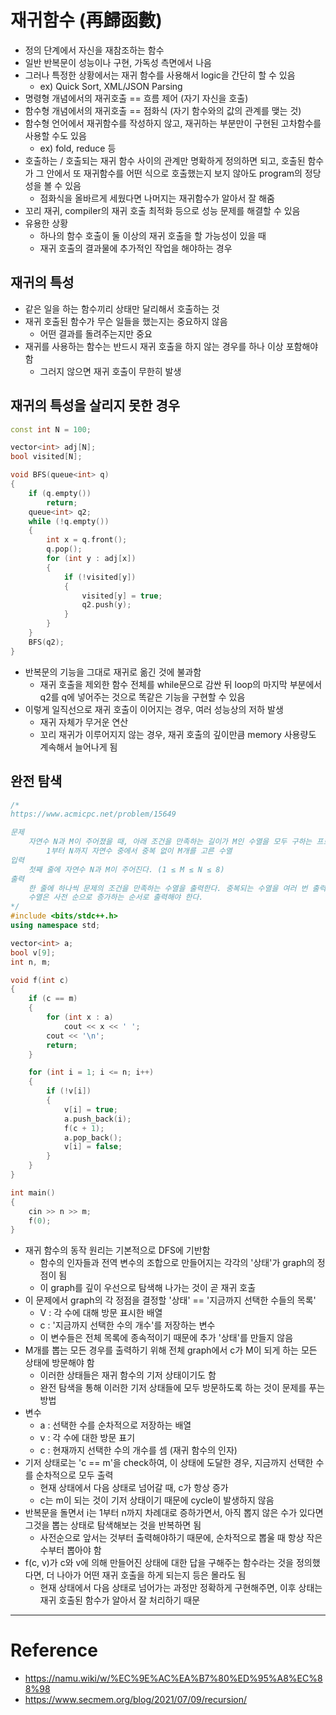 # 재귀함수 (再歸函數)

- 정의 단계에서 자신을 재참조하는 함수
- 일반 반복문이 성능이나 구현, 가독성 측면에서 나음
- 그러나 특정한 상황에서는 재귀 함수를 사용해서 logic을 간단히 할 수 있음
  - ex) Quick Sort, XML/JSON Parsing
- 명령형 개념에서의 재귀호출 == 흐름 제어 (자기 자신을 호출)
- 함수형 개념에서의 재귀호출 == 점화식 (자기 함수와의 값의 관계를 맺는 것)
- 함수형 언어에서 재귀함수를 작성하지 않고, 재귀하는 부분만이 구현된 고차함수를 사용할 수도 있음
  - ex) fold, reduce 등
- 호출하는 / 호출되는 재귀 함수 사이의 관계만 명확하게 정의하면 되고, 호출된 함수가 그 안에서 또 재귀함수를 어떤 식으로 호출했는지 보지 않아도 program의 정당성을 볼 수 있음
  - 점화식을 올바르게 세웠다면 나머지는 재귀함수가 알아서 잘 해줌
- 꼬리 재귀, compiler의 재귀 호출 최적화 등으로 성능 문제를 해결할 수 있음
- 유용한 상황
  - 하나의 함수 호출이 둘 이상의 재귀 호출을 할 가능성이 있을 때
  - 재귀 호출의 결과물에 추가적인 작업을 해야하는 경우

## 재귀의 특성

- 같은 일을 하는 함수끼리 상태만 달리해서 호출하는 것
- 재귀 호출된 함수가 무슨 일들을 했는지는 중요하지 않음
  - 어떤 결과를 돌려주는지만 중요
- 재귀를 사용하는 함수는 반드시 재귀 호출을 하지 않는 경우를 하나 이상 포함해야함
  - 그러지 않으면 재귀 호출이 무한히 발생

## 재귀의 특성을 살리지 못한 경우

```cpp
const int N = 100;

vector<int> adj[N];
bool visited[N];

void BFS(queue<int> q)
{
	if (q.empty())
		return;
	queue<int> q2;
	while (!q.empty())
	{
		int x = q.front();
		q.pop();
		for (int y : adj[x])
		{
			if (!visited[y])
			{
				visited[y] = true;
				q2.push(y);
			}
		}
	}
	BFS(q2);
}
```
- 반복문의 기능을 그대로 재귀로 옮긴 것에 불과함
  - 재귀 호출을 제외한 함수 전체를 while문으로 감싼 뒤 loop의 마지막 부분에서 q2를 q에 넣어주는 것으로 똑같은 기능을 구현할 수 있음
- 이렇게 일직선으로 재귀 호출이 이어지는 경우, 여러 성능상의 저하 발생
  - 재귀 자체가 무거운 연산
  - 꼬리 재귀가 이루어지지 않는 경우, 재귀 호출의 깊이만큼 memory 사용량도 계속해서 늘어나게 됨

## 완전 탐색

```cpp
/*
https://www.acmicpc.net/problem/15649

문제
    자연수 N과 M이 주어졌을 때, 아래 조건을 만족하는 길이가 M인 수열을 모두 구하는 프로그램을 작성하시오.
        1부터 N까지 자연수 중에서 중복 없이 M개를 고른 수열
입력
    첫째 줄에 자연수 N과 M이 주어진다. (1 ≤ M ≤ N ≤ 8)
출력
    한 줄에 하나씩 문제의 조건을 만족하는 수열을 출력한다. 중복되는 수열을 여러 번 출력하면 안되며, 각 수열은 공백으로 구분해서 출력해야 한다.
    수열은 사전 순으로 증가하는 순서로 출력해야 한다.
*/
#include <bits/stdc++.h>
using namespace std;

vector<int> a;
bool v[9];
int n, m;

void f(int c)
{
	if (c == m)
	{
		for (int x : a)
			cout << x << ' ';
		cout << '\n';
		return;
	}

	for (int i = 1; i <= n; i++)
	{
		if (!v[i])
		{
			v[i] = true;
			a.push_back(i);
			f(c + 1);
			a.pop_back();
			v[i] = false;
		}
	}
}

int main()
{
	cin >> n >> m;
	f(0);
}
```
- 재귀 함수의 동작 원리는 기본적으로 DFS에 기반함
  - 함수의 인자들과 전역 변수의 조합으로 만들어지는 각각의 '상태'가 graph의 정점이 됨
  - 이 graph를 깊이 우선으로 탐색해 나가는 것이 곧 재귀 호출
- 이 문제에서 graph의 각 정점을 결정할 '상태' == '지금까지 선택한 수들의 목록'
  - V : 각 수에 대해 방문 표시한 배열
  - c : '지금까지 선택한 수의 개수'를 저장하는 변수
  - 이 변수들은 전체 목록에 종속적이기 때문에 추가 '상태'를 만들지 않음
- M개를 뽑는 모든 경우를 출력하기 위해 전체 graph에서 c가 M이 되게 하는 모든 상태에 방문해야 함
  - 이러한 상태들은 재귀 함수의 기저 상태이기도 함
  - 완전 탐색을 통해 이러한 기저 상태들에 모두 방문하도록 하는 것이 문제를 푸는 방법
- 변수
  - a : 선택한 수를 순차적으로 저장하는 배열
  - v : 각 수에 대한 방문 표기
  - c : 현재까지 선택한 수의 개수를 셈 (재귀 함수의 인자)
- 기저 상태로는 'c == m'을 check하여, 이 상태에 도달한 경우, 지금까지 선택한 수를 순차적으로 모두 출력
  - 현재 상태에서 다음 상태로 넘어갈 때, c가 항상 증가
  - c는 m이 되는 것이 기저 상태이기 때문에 cycle이 발생하지 않음
- 반복문을 돌면서 i는 1부터 n까지 차례대로 증하가면서, 아직 뽑지 않은 수가 있다면 그것을 뽑는 상태로 탐색해보는 것을 반복하면 됨
  - 사전순으로 앞서는 것부터 출력해야하기 때문에, 순차적으로 뽑울 때 항상 작은 수부터 뽑아야 함
- f(c, v)가 c와 v에 의해 만들어진 상태에 대한 답을 구해주는 함수라는 것을 정의했다면, 더 나아가 어떤 재귀 호출을 하게 되는지 등은 몰라도 됨
  - 현재 상태에서 다음 상태로 넘어가는 과정만 정확하게 구현해주면, 이후 상태는 재귀 호출된 함수가 알아서 잘 처리하기 때문

---

# Reference

- https://namu.wiki/w/%EC%9E%AC%EA%B7%80%ED%95%A8%EC%88%98
- https://www.secmem.org/blog/2021/07/09/recursion/